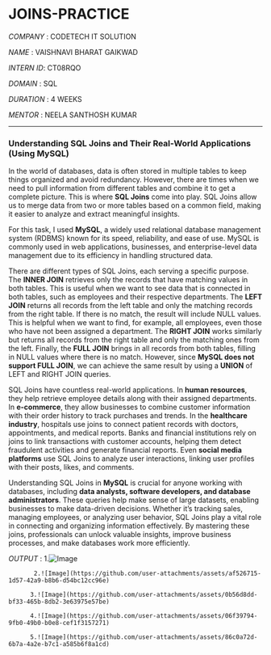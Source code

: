 # JOINS-PRACTICE

*COMPANY* :   CODETECH IT SOLUTION

*NAME*   :   VAISHNAVI BHARAT GAIKWAD

*INTERN ID*: CT08RQO

*DOMAIN*   : SQL

*DURATION* : 4 WEEKS

*MENTOR*   : NEELA SANTHOSH KUMAR



---

### **Understanding SQL Joins and Their Real-World Applications (Using MySQL)**  

In the world of databases, data is often stored in multiple tables to keep things organized and avoid redundancy. However, there are times when we need to pull information from different tables and combine it to get a complete picture. This is where **SQL Joins** come into play. SQL Joins allow us to merge data from two or more tables based on a common field, making it easier to analyze and extract meaningful insights.  

For this task, I used **MySQL**, a widely used relational database management system (RDBMS) known for its speed, reliability, and ease of use. MySQL is commonly used in web applications, businesses, and enterprise-level data management due to its efficiency in handling structured data.  

There are different types of SQL Joins, each serving a specific purpose. The **INNER JOIN** retrieves only the records that have matching values in both tables. This is useful when we want to see data that is connected in both tables, such as employees and their respective departments. The **LEFT JOIN** returns all records from the left table and only the matching records from the right table. If there is no match, the result will include NULL values. This is helpful when we want to find, for example, all employees, even those who have not been assigned a department. The **RIGHT JOIN** works similarly but returns all records from the right table and only the matching ones from the left. Finally, the **FULL JOIN** brings in all records from both tables, filling in NULL values where there is no match. However, since **MySQL does not support FULL JOIN**, we can achieve the same result by using a **UNION** of LEFT and RIGHT JOIN queries.  

SQL Joins have countless real-world applications. In **human resources**, they help retrieve employee details along with their assigned departments. In **e-commerce**, they allow businesses to combine customer information with their order history to track purchases and trends. In the **healthcare industry**, hospitals use joins to connect patient records with doctors, appointments, and medical reports. Banks and financial institutions rely on joins to link transactions with customer accounts, helping them detect fraudulent activities and generate financial reports. Even **social media platforms** use SQL Joins to analyze user interactions, linking user profiles with their posts, likes, and comments.  

Understanding SQL Joins in **MySQL** is crucial for anyone working with databases, including **data analysts, software developers, and database administrators**. These queries help make sense of large datasets, enabling businesses to make data-driven decisions. Whether it’s tracking sales, managing employees, or analyzing user behavior, SQL Joins play a vital role in connecting and organizing information effectively. By mastering these joins, professionals can unlock valuable insights, improve business processes, and make databases work more efficiently.  

*OUTPUT* : 1.![Image](https://github.com/user-attachments/assets/5a533ad7-6064-4e1c-8715-64364fbab8c3)

           2.![Image](https://github.com/user-attachments/assets/af526715-1d57-42a9-b8b6-d54bc12cc96e)

          3.![Image](https://github.com/user-attachments/assets/0b56d8dd-bf33-465b-8db2-3e63975e57be)

          4.![Image](https://github.com/user-attachments/assets/06f39794-9fb0-49b0-b0e8-cef1f3157271)

          5.![Image](https://github.com/user-attachments/assets/86c0a72d-6b7a-4a2e-b7c1-a585b6f8a1cd)

